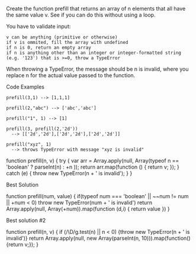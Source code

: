 Create the function prefill that returns an array of n elements that all have the same value v. See if you can do this without using a loop.

You have to validate input:

    v can be anything (primitive or otherwise)
    if v is ommited, fill the array with undefined
    if n is 0, return an empty array
    if n is anything other than an integer or integer-formatted string (e.g. '123') that is >=0, throw a TypeError

When throwing a TypeError, the message should be n is invalid, where you replace n for the actual value passed to the function.

Code Examples

    prefill(3,1) --> [1,1,1]

    prefill(2,"abc") --> ['abc','abc']

    prefill("1", 1) --> [1]

    prefill(3, prefill(2,'2d'))
      --> [['2d','2d'],['2d','2d'],['2d','2d']]

    prefill("xyz", 1)
      --> throws TypeError with message "xyz is invalid"


function prefill(n, v) {
    try {
        var arr = Array.apply(null, Array(typeof n == 'boolean' ? parseInt(n) : +n ));
        return arr.map(function () {
            return v;
        });
    } catch (e) {
        throw new TypeError(n + ' is invalid');
    }
}

Best Solution

function prefill(num, value) {
  if(typeof num === 'boolean' || ~~num != num || +num < 0) throw new TypeError(num + ' is invalid')
  return Array.apply(null, Array(+num)).map(function (d,i) { return value })
}

Best solution #2

function prefill(n, v) {
  if (/\D/g.test(n) || n < 0) {throw new TypeError(n + ' is invalid')}
  return Array.apply(null, new Array(parseInt(n, 10))).map(function() {return v;});
}
